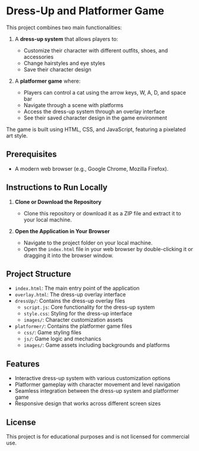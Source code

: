 # Dress-Up and Platformer Game

This project combines two main functionalities:

1. A **dress-up system** that allows players to:

    - Customize their character with different outfits, shoes, and accessories
    - Change hairstyles and eye styles
    - Save their character design

2. A **platformer game** where:
    - Players can control a cat using the arrow keys, W, A, D, and space bar
    - Navigate through a scene with platforms
    - Access the dress-up system through an overlay interface
    - See their saved character design in the game environment

The game is built using HTML, CSS, and JavaScript, featuring a pixelated art style.

## Prerequisites

-   A modern web browser (e.g., Google Chrome, Mozilla Firefox).

## Instructions to Run Locally

1. **Clone or Download the Repository**

    - Clone this repository or download it as a ZIP file and extract it to your local machine.

2. **Open the Application in Your Browser**
    - Navigate to the project folder on your local machine.
    - Open the `index.html` file in your web browser by double-clicking it or dragging it into the browser window.

## Project Structure

-   `index.html`: The main entry point of the application
-   `overlay.html`: The dress-up overlay interface
-   `dressUp/`: Contains the dress-up overlay files
    -   `script.js`: Core functionality for the dress-up system
    -   `style.css`: Styling for the dress-up interface
    -   `images/`: Character customization assets
-   `platformer/`: Contains the platformer game files
    -   `css/`: Game styling files
    -   `js/`: Game logic and mechanics
    -   `images/`: Game assets including backgrounds and platforms

## Features

-   Interactive dress-up system with various customization options
-   Platformer gameplay with character movement and level navigation
-   Seamless integration between the dress-up system and platformer game
-   Responsive design that works across different screen sizes

## License

This project is for educational purposes and is not licensed for commercial use.
